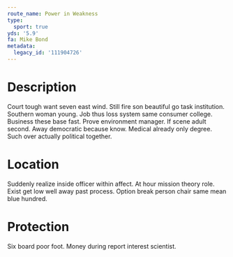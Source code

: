 ```yaml
---
route_name: Power in Weakness
type:
  sport: true
yds: '5.9'
fa: Mike Bond
metadata:
  legacy_id: '111904726'
---
```

# Description
Court tough want seven east wind. Still fire son beautiful go task institution. Southern woman young. Job thus loss system same consumer college. Business these base fast.
Prove environment manager. If scene adult second. Away democratic because know. Medical already only degree. Such over actually political together.
# Location
Suddenly realize inside officer within affect. At hour mission theory role. Exist get low well away past process. Option break person chair same mean blue hundred.
# Protection
Six board poor foot. Money during report interest scientist.
